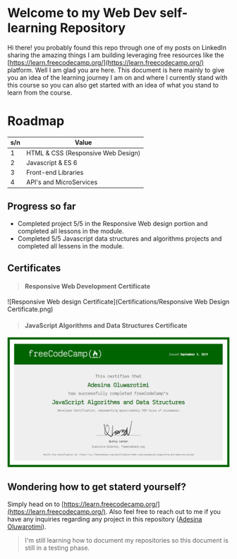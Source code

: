 # Welcome to my Web Dev self-learning Repository
Hi there! you probably found this repo through one of my posts on LinkedIn sharing the amazing things I am building leveraging free resources like the [https://learn.freecodecamp.org/](https://learn.freecodecamp.org/) platform. Well I am glad you are here. This document is here mainly to give you an idea of the learning journey I am on and where I currently stand with this course so you can also get started with an idea of what you stand to learn from the course.

# Roadmap
s/n | Value
--  | -----
1   | HTML & CSS (Responsive Web Design)
2   | Javascript & ES 6
3   | Front-end Libraries
4   | API's and MicroServices

## Progress so far
- Completed project 5/5 in the Responsive Web design portion and completed all lessons in the module.
- Completed 5/5 Javascript data structures and algorithms projects and completed all lessens in the module.

## Certificates
> #### Responsive Web Development Certificate
![Responsive Web design Certificate](Certifications/Responsive Web Design Certificate.png)

> #### JavaScript Algorithms and Data Structures Certificate
![JavaScript Algorithms and Data Structures](Certifications/JavaScript%20Algorithms%20and%20Data%20Structures%20Certificate.png) 

## Wondering how to get staterd yourself?
Simply head on to [https://learn.freecodecamp.org/](https://learn.freecodecamp.org/). Also feel free to reach out to me if you have any inquiries regarding any project in this repository ([Adesina Oluwarotimi](https://www.linkedin.com/in/adesina-oluwarotimi/)).

  > I'm still learning how to document my repositories so this document is still in a testing phase. 
